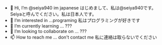 - 👋 Hi, I’m @seiya940 im japanese はじめまして、私は@seiya940です。Seiyaと呼んでください。私は日本人です。
- 👀 I’m interested in ...programing 私はプログラミングが好きです
- 🌱 I’m currently learning ... ???
- 💞️ I’m looking to collaborate on ... ???
- 📫 How to reach me ... don't contact me 私に連絡は取らないでください

<!---
seiya940/seiya940 is a ✨ special ✨ repository because its `README.md` (this file) appears on your GitHub profile.
You can click the Preview link to take a look at your changes.
--->
